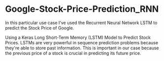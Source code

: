 # Google-Stock-Price-Prediction_RNN
In this particular use case I've  used the Recurrent Neural Network LSTM to predict the Stock Price of Google.

Using a Keras Long Short-Term Memory (LSTM) Model to Predict Stock Prices. LSTMs are very powerful in sequence prediction problems because they're able to store past information. This is important in our case because the previous price of a stock is crucial in predicting its future price.
